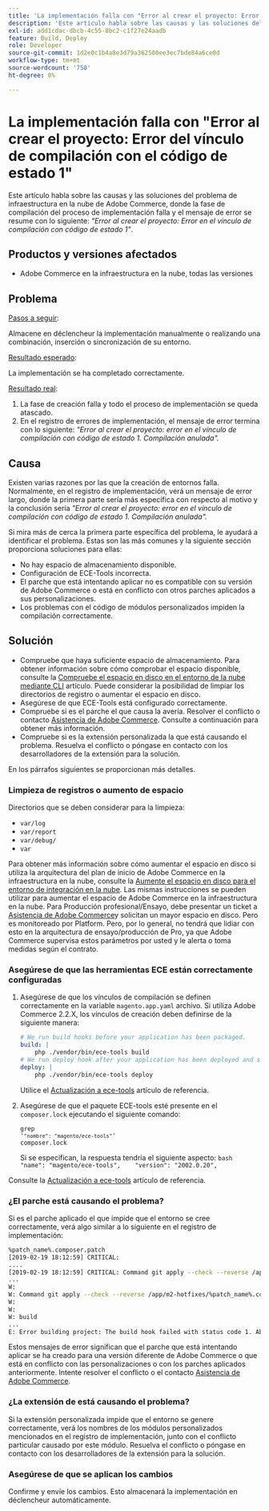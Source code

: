 ```yaml
---
title: 'La implementación falla con "Error al crear el proyecto: Error del vínculo de compilación con el código de estado 1"'
description: 'Este artículo habla sobre las causas y las soluciones del problema de infraestructura en la nube de Adobe Commerce, donde la fase de compilación del proceso de implementación falla y el mensaje de error se resume con: *"Error al crear el proyecto: El vínculo de compilación falló con el código de estado 1"*.'
exl-id: add1cdac-dbcb-4c55-8bc2-c1f27e24aadb
feature: Build, Deploy
role: Developer
source-git-commit: 1d2e0c1b4a8e3d79a362500ee3ec7bde84a6ce0d
workflow-type: tm+mt
source-wordcount: '750'
ht-degree: 0%

---
```


# La implementación falla con &quot;Error al crear el proyecto: Error del vínculo de compilación con el código de estado 1&quot;

Este artículo habla sobre las causas y las soluciones del problema de infraestructura en la nube de Adobe Commerce, donde la fase de compilación del proceso de implementación falla y el mensaje de error se resume con lo siguiente: *&quot;Error al crear el proyecto: Error en el vínculo de compilación con código de estado 1&quot;*.

## Productos y versiones afectados

* Adobe Commerce en la infraestructura en la nube, todas las versiones

## Problema

<u>Pasos a seguir</u>:

Almacene en déclencheur la implementación manualmente o realizando una combinación, inserción o sincronización de su entorno.

<u>Resultado esperado</u>:

La implementación se ha completado correctamente.

<u>Resultado real</u>:

1. La fase de creación falla y todo el proceso de implementación se queda atascado.
1. En el registro de errores de implementación, el mensaje de error termina con lo siguiente: *&quot;Error al crear el proyecto: error en el vínculo de compilación con código de estado 1. Compilación anulada&quot;.*

## Causa

Existen varias razones por las que la creación de entornos falla. Normalmente, en el registro de implementación, verá un mensaje de error largo, donde la primera parte sería más específica con respecto al motivo y la conclusión sería *&quot;Error al crear el proyecto: error en el vínculo de compilación con código de estado 1. Compilación anulada&quot;.*

Si mira más de cerca la primera parte específica del problema, le ayudará a identificar el problema. Estas son las más comunes y la siguiente sección proporciona soluciones para ellas:

* No hay espacio de almacenamiento disponible.
* Configuración de ECE-Tools incorrecta.
* El parche que está intentando aplicar no es compatible con su versión de Adobe Commerce o está en conflicto con otros parches aplicados a sus personalizaciones.
* Los problemas con el código de módulos personalizados impiden la compilación correctamente.

## Solución

* Compruebe que haya suficiente espacio de almacenamiento. Para obtener información sobre cómo comprobar el espacio disponible, consulte la [Compruebe el espacio en disco en el entorno de la nube mediante CLI](/help/how-to/general/check-disk-space-on-cloud-environment-using-cli.md) artículo. Puede considerar la posibilidad de limpiar los directorios de registro o aumentar el espacio en disco.
* Asegúrese de que ECE-Tools está configurado correctamente.
* Compruebe si es el parche el que causa la avería. Resolver el conflicto o contacto [Asistencia de Adobe Commerce](/help/help-center-guide/help-center/magento-help-center-user-guide.md#submit-ticket). Consulte a continuación para obtener más información.
* Compruebe si es la extensión personalizada la que está causando el problema. Resuelva el conflicto o póngase en contacto con los desarrolladores de la extensión para la solución.

En los párrafos siguientes se proporcionan más detalles.

### Limpieza de registros o aumento de espacio

Directorios que se deben considerar para la limpieza:

* `var/log`
* `var/report`
* `var/debug/`
* `var`

Para obtener más información sobre cómo aumentar el espacio en disco si utiliza la arquitectura del plan de inicio de Adobe Commerce en la infraestructura en la nube, consulte la [Aumente el espacio en disco para el entorno de integración en la nube](/help/how-to/general/increase-disk-space-for-integration-environment-on-cloud.md). Las mismas instrucciones se pueden utilizar para aumentar el espacio de Adobe Commerce en la infraestructura en la nube. Para Producción profesional/Ensayo, debe presentar un ticket a [Asistencia de Adobe Commerce](/help/help-center-guide/help-center/magento-help-center-user-guide.md#submit-ticket)y solicitan un mayor espacio en disco. Pero es monitoreado por Platform. Pero, por lo general, no tendrá que lidiar con esto en la arquitectura de ensayo/producción de Pro, ya que Adobe Commerce supervisa estos parámetros por usted y le alerta o toma medidas según el contrato.

### Asegúrese de que las herramientas ECE están correctamente configuradas

1. Asegúrese de que los vínculos de compilación se definen correctamente en la variable `magento.app.yaml` archivo. Si utiliza Adobe Commerce 2.2.X, los vínculos de creación deben definirse de la siguiente manera:

   ```yaml
   # We run build hooks before your application has been packaged.
   build: |
       php ./vendor/bin/ece-tools build
   # We run deploy hook after your application has been deployed and started.
   deploy: |
       php ./vendor/bin/ece-tools deploy
   ```

   Utilice el [Actualización a ece-tools](https://devdocs.magento.com/guides/v2.3/cloud/project/ece-tools-upgrade-project.html) artículo de referencia.

1. Asegúrese de que el paquete ECE-tools esté presente en el `composer.lock` ejecutando el siguiente comando:    <pre><code class="language-bash">grep &#39;<code class="language-yaml">&quot;nombre&quot;: &quot;magento/ece-tools&quot;</code>&#39; composer.lock</code></pre>    Si se especifican, la respuesta tendría el siguiente aspecto:    ```bash    "name": "magento/ece-tools",    "version": "2002.0.20",    ```

Consulte la [Actualización a ece-tools](https://devdocs.magento.com/guides/v2.3/cloud/project/ece-tools-upgrade-project.html) artículo de referencia.

### ¿El parche está causando el problema?

Si es el parche aplicado el que impide que el entorno se cree correctamente, verá algo similar a lo siguiente en el registro de implementación:

```bash
%patch_name%.composer.patch
[2019-02-19 18:12:59] CRITICAL:
....
[2019-02-19 18:12:59] CRITICAL: Command git apply --check --reverse /app/m2-hotfixes/%patch_name%.composer.patch returned code 1
...
W:
W: Command git apply --check --reverse /app/m2-hotfixes/%patch_name%.composer.patch returned code 1
W:
W:
W: build
...
E: Error building project: The build hook failed with status code 1. Aborted build.
```

Estos mensajes de error significan que el parche que está intentando aplicar se ha creado para una versión diferente de Adobe Commerce o que está en conflicto con las personalizaciones o con los parches aplicados anteriormente. Intente resolver el conflicto o el contacto [Asistencia de Adobe Commerce](/help/help-center-guide/help-center/magento-help-center-user-guide.md#submit-ticket).

### ¿La extensión de está causando el problema?

Si la extensión personalizada impide que el entorno se genere correctamente, verá los nombres de los módulos personalizados mencionados en el registro de implementación, junto con el conflicto particular causado por este módulo. Resuelva el conflicto o póngase en contacto con los desarrolladores de la extensión para la solución.

### Asegúrese de que se aplican los cambios

Confirme y envíe los cambios. Esto almacenará la implementación en déclencheur automáticamente.
